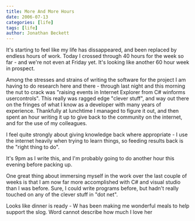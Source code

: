 ```yaml
---
title: More And More Hours
date: 2006-07-13
categories: [life]
tags: [life]
author: Jonathan Beckett
---
```


It's starting to feel like my life has dissappeared, and been replaced by endless hours of work. Today I crossed through 40 hours for the week so far - and we're not even at Friday yet. It's looking like another 60 hour week in prospect.

Among the stresses and strains of writing the software for the project I am having to do research here and there - through last night and this morning the nut to crack was "raising events in Internet Explorer from C# winforms usercontrols". This really was ragged edge "clever stuff", and way out there on the fringes of what I know as a developer with many years of experience. Thankfully at lunchtime I managed to figure it out, and then spent an hour writing it up to give back to the community on the internet, and for the use of my colleagues.

I feel quite strongly about giving knowledge back where appropriate - I use the internet heavily when trying to learn things, so feeding results back is the "right thing to do".

It's 9pm as I write this, and I'm probably going to do another hour this evening before packing up.

One great thing about immersing myself in the work over the last couple of weeks is that I am now far more accomplished with C# and visual studio than I was before. Sure, I could write programs before, but hadn't really touched on any of the clever stuff in "dot net".

Looks like dinner is ready - W has been making me wonderful meals to help support the slog. Word cannot describe how much I love her 